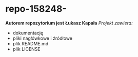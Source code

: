 # repo-158248-
**Autorem repozytorium jest Łukasz Kapała**
_Projekt zawiera:_
* dokumentację 
* pliki nagłówkowe i źródłowe 
* plik README.md
* plik LICENSE

